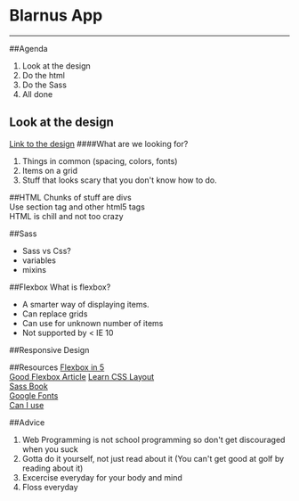 # Blarnus App
* * *
##Agenda
1. Look at the design
2. Do the html
3. Do the Sass
4. All done

## Look at the design
[Link to the design](http://stewsmith.co/blarnus_app.pdf)
####What are we looking for?
1. Things in common (spacing, colors, fonts)
2. Items on a grid
3. Stuff that looks scary that you don't know how to do.

##HTML
Chunks of stuff are divs  
Use section tag and other html5 tags  
HTML is chill and not too crazy

##Sass
* Sass vs Css?  
* variables  
* mixins

##Flexbox
What is flexbox?  

* A smarter way of displaying items.
* Can replace grids
* Can use for unknown number of items
* Not supported by < IE 10

##Responsive Design


##Resources
[Flexbox in 5](http://flexboxin5.com/)  
[Good Flexbox Article](http://chriswrightdesign.com/experiments/using-flexbox-today)
[Learn CSS Layout](http://learnlayout.com/)  
[Sass Book](http://files.litso.com/ebooks/Sass-for-Web-Designers.pdf)  
[Google Fonts](http://www.google.com/fonts/)  
[Can I use](http://caniuse.com/#feat=flexbox)


##Advice
1. Web Programming is not school programming so don't get discouraged when you suck
2. Gotta do it yourself, not just read about it (You can't get good at golf by reading about it)
3. Excercise everyday for your body and mind
4. Floss everyday
